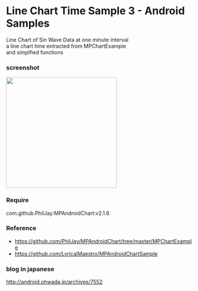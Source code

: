Line Chart Time Sample 3 - Android Samples
===============

Line Chart of 
Sin Wave Data at one minute interval <br/> 
a line chart time extracted from MPChartExample <br/>
 and simplfied functions <br/>
### screenshot <br/>

<image src="https://raw.githubusercontent.com/ohwada/Android_Samples/master/LineChartTimeSample3/screenshot/screenshot_line_vhart_time.png" width="300" /><br/>

### Require
com.github.PhilJay:MPAndroidChart:v2.1.6

### Reference
- https://github.com/PhilJay/MPAndroidChart/tree/master/MPChartExample <br/>
- https://github.com/LyricalMaestro/MPAndroidChartSample<br/>

### blog in japanese
http://android.ohwada.jp/archives/7552


